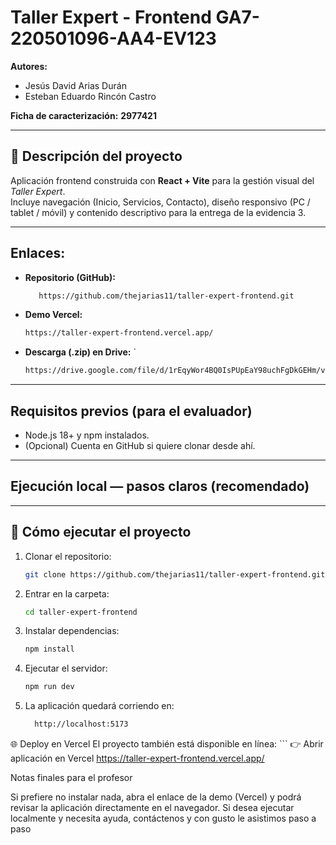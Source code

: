

# Taller Expert - Frontend GA7-220501096-AA4-EV123

**Autores:**  
- Jesús David Arias Durán  
- Esteban Eduardo Rincón Castro

**Ficha de caracterización:** **2977421**

---

## 📌 Descripción del proyecto
Aplicación frontend construida con **React + Vite** para la gestión visual del *Taller Expert*.  
Incluye navegación (Inicio, Servicios, Contacto), diseño responsivo (PC / tablet / móvil) y contenido descriptivo para la entrega de la evidencia 3.

---

## Enlaces:
- **Repositorio (GitHub):**
   ```bash
      https://github.com/thejarias11/taller-expert-frontend.git  
- **Demo Vercel:**
     ```bash
     https://taller-expert-frontend.vercel.app/  
- **Descarga (.zip) en Drive:** `
  ```bash
  https://drive.google.com/file/d/1rEqyWor4BQ0IsPUpEaY98uchFgDkGEHm/view?usp=sharing](https://drive.google.com/file/d/1rEqyWor4BQ0IsPUpEaY98uchFgDkGEHm/view?usp=sharing)`

---

## Requisitos previos (para el evaluador)
- Node.js 18+ y npm instalados.
- (Opcional) Cuenta en GitHub si quiere clonar desde ahí.

---

## Ejecución local — pasos claros (recomendado)

---

## 🚀 Cómo ejecutar el proyecto

1. Clonar el repositorio:
   ```bash
   git clone https://github.com/thejarias11/taller-expert-frontend.git
2. Entrar en la carpeta:
    ```bash
   cd taller-expert-frontend
3. Instalar dependencias:
   ```bash
   npm install

4. Ejecutar el servidor:
   ```bash
   npm run dev

5. La aplicación quedará corriendo en:
    ```bash
      http://localhost:5173

🌐 Deploy en Vercel
El proyecto también está disponible en línea:
       ```
   👉 Abrir aplicación en Vercel https://taller-expert-frontend.vercel.app/       

Notas finales para el profesor

Si prefiere no instalar nada, abra el enlace de la demo (Vercel) y podrá revisar la aplicación directamente en el navegador. Si desea ejecutar localmente y necesita ayuda, contáctenos y con gusto le asistimos paso a paso


